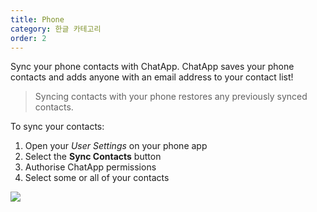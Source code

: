 ```yaml
---
title: Phone
category: 한글 카테고리
order: 2
---
```


Sync your phone contacts with ChatApp. ChatApp saves your phone contacts and adds anyone with an email address to your contact list!

> Syncing contacts with your phone restores any previously synced contacts.

To sync your contacts:

1. Open your *User Settings* on your phone app
2. Select the **Sync Contacts** button
3. Authorise ChatApp permissions
4. Select some or all of your contacts

![](//placehold.it/800x600)
<!--stackedit_data:
eyJoaXN0b3J5IjpbLTEyNDAxMTc2M119
-->
